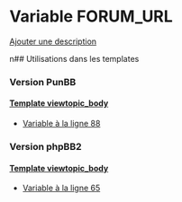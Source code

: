 # Variable FORUM_URL
[Ajouter une description](https://fa-tvars.appspot.com/FORUM_URL)

n## Utilisations dans les templates

### Version PunBB

#### [Template viewtopic_body](punbb/viewtopic_body.md)
* [Variable à la ligne 88](../punbb/viewtopic_body.tpl#L88)

### Version phpBB2

#### [Template viewtopic_body](subsilver/viewtopic_body.md)
* [Variable à la ligne 65](../subsilver/viewtopic_body.tpl#L65)